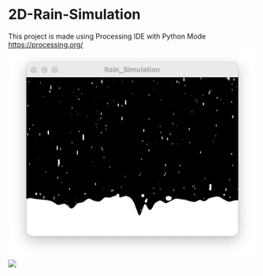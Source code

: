 # 2D-Rain-Simulation
This project is made using Processing IDE with Python Mode https://processing.org/
![](https://github.com/Humayung/2D-Rain-Simulation/blob/master/screenshot.png)
![](https://github.com/Humayung/2D-Rain-Simulation/blob/master/animation.gif)

